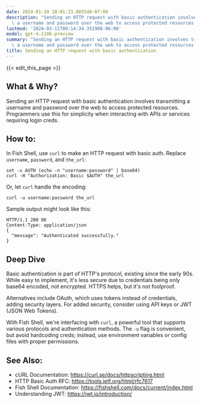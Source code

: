 ```yaml
---
date: 2024-01-20 18:01:23.805540-07:00
description: "Sending an HTTP request with basic authentication involves transmitting\
  \ a username and password over the web to access protected resources. Programmers\u2026"
lastmod: '2024-03-11T00:14:34.351908-06:00'
model: gpt-4-1106-preview
summary: "Sending an HTTP request with basic authentication involves transmitting\
  \ a username and password over the web to access protected resources. Programmers\u2026"
title: Sending an HTTP request with basic authentication
---
```


{{< edit_this_page >}}

## What & Why?

Sending an HTTP request with basic authentication involves transmitting a username and password over the web to access protected resources. Programmers use this for simplicity when interacting with APIs or services requiring login creds.

## How to:

In Fish Shell, use `curl` to make an HTTP request with basic auth. Replace `username`, `password`, and `the_url`:

```Fish Shell
set -x AUTH (echo -n "username:password" | base64)
curl -H "Authorization: Basic $AUTH" the_url
```

Or, let `curl` handle the encoding:

```Fish Shell
curl -u username:password the_url
```

Sample output might look like this:

```Fish Shell
HTTP/1.1 200 OK
Content-Type: application/json
{
  "message": "Authenticated successfully."
}
```

## Deep Dive

Basic authentication is part of HTTP's protocol, existing since the early 90s. While easy to implement, it's less secure due to credentials being only base64 encoded, not encrypted. HTTPS helps, but it's not foolproof.

Alternatives include OAuth, which uses tokens instead of credentials, adding security layers. For added security, consider using API keys or JWT (JSON Web Tokens).

With Fish Shell, we're interfacing with `curl`, a powerful tool that supports various protocols and authentication methods. The `-u` flag is convenient, but avoid hardcoding creds; instead, use environment variables or config files with proper permissions.

## See Also:

- cURL Documentation: https://curl.se/docs/httpscripting.html
- HTTP Basic Auth RFC: https://tools.ietf.org/html/rfc7617
- Fish Shell Documentation: https://fishshell.com/docs/current/index.html
- Understanding JWT: https://jwt.io/introduction/
